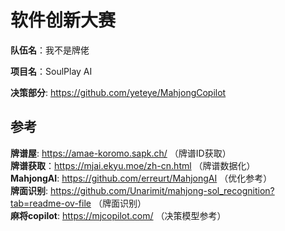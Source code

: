 # 软件创新大赛
__队伍名__：我不是牌佬

__项目名__：SoulPlay AI

__决策部分__: https://github.com/yeteye/MahjongCopilot             

## 参考 
__牌谱屋__: https://amae-koromo.sapk.ch/                     （牌谱ID获取）   
__牌谱获取__：https://mjai.ekyu.moe/zh-cn.html               （牌谱数据化）   
__MahjongAI__: https://github.com/erreurt/MahjongAI          （优化参考）   
__牌面识别__: https://github.com/Unarimit/mahjong-sol_recognition?tab=readme-ov-file      （牌面识别）     
__麻将copilot__: https://mjcopilot.com/                       （决策模型参考）    
